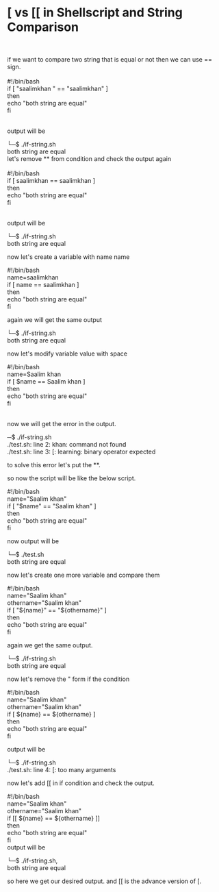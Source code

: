 <h1> [ vs [[ in Shellscript and String Comparison
 </h1><br>
<p>

if we want to compare two string that is equal or not then we can use == sign.<br>
<br>
#!/bin/bash<br>
if [ "saalimkhan " == "saalimkhan" ]<br>
then<br>
  echo "both string are equal"<br>
fi<br>


<br>
output will be<br>


└─$ ./if-string.sh<br>
both string are equal<br>
let's remove ** from condition and check the output again<br>
<br>
#!/bin/bash<br>
if [ saalimkhan  == saalimkhan ]<br>
then<br>
  echo "both string are equal"<br>
fi<br>
<br>

output will be <br>

└─$ ./if-string.sh<br>
both string are equal<br>



now let's create a variable with name name<br>


#!/bin/bash<br>
name=saalimkhan<br>
if [ name == saalimkhan ]<br>
then<br>
  echo "both string are equal"<br>
fi<br>



again we will get the same output<br>


└─$ ./if-string.sh<br>
both string are equal<br>


now let's modify variable value with space<br>

#!/bin/bash<br>
name=Saalim khan<br>
if [ $name == Saalim khan ]<br>
then<br>
  echo "both string are equal"<br>
fi<br>
<br>


now we will get the error in the output.<br>


─$ ./if-string.sh<br>
./test.sh: line 2: khan: command not found<br>
./test.sh: line 3: [: learning: binary operator expected<br>


to solve this error let's put the **.<br>

so now the script will be like the below script.<br>

 #!/bin/bash<br>
name="Saalim khan"<br>
if [ "$name" == "Saalim khan" ]<br>
then<br>
 echo "both string are equal"<br>
fi<br>

now output will be<br>


└─$ ./test.sh<br>
both string are equal<br>

now let's create one more variable and compare them<br>

#!/bin/bash<br>
name="Saalim khan"<br>
othername="Saalim khan"<br>
if [ "${name}" == "${othername}" ]<br>
then<br>
 echo "both string are equal"<br>
fi<br>


again we get the same output.<br>


└─$ ./if-string.sh<br>
both string are equal<br>

now let's remove the " form if the condition<br>

#!/bin/bash<br>
name="Saalim khan"<br>
othername="Saalim khan"<br>
if [ ${name} == ${othername} ]<br>
then<br>
 echo "both string are equal"<br>
fi<br>

output will be<br>

└─$ ./if-string.sh<br>
./test.sh: line 4: [: too many arguments<br>


now let's add [[ in if condition and check the output.<br>

#!/bin/bash<br>
name="Saalim khan"<br>
othername="Saalim khan"<br>
if [[ ${name} == ${othername} ]]<br>
then<br>
 echo "both string are equal"<br>
fi<br>
output will be<br>


└─$ ./if-string.sh,<br>
both string are equal<br>

so here we get our desired output. and [[ is the advance version of [.<br>






</p>
